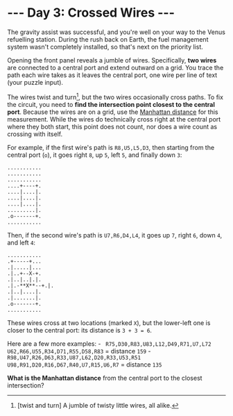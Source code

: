 # --- Day 3: Crossed Wires ---

The gravity assist was successful, and you're well on your way to the Venus refuelling station.  During the rush back on Earth, the fuel management system wasn't completely installed, so that's next on the priority list.

Opening the front panel reveals a jumble of wires. Specifically, **two wires** are connected to a central port and extend outward on a grid.  You trace the path each wire takes as it leaves the central port, one wire per line of text (your puzzle input).

The wires twist and turn[^1], but the two wires occasionally cross paths. To fix the circuit, you need to **find the intersection point closest to the central port**. Because the wires are on a grid, use the [Manhattan distance](https://en.wikipedia.org/wiki/Taxicab_geometry) for this measurement. While the wires do technically cross right at the central port where they both start, this point does not count, nor does a wire count as crossing with itself.

For example, if the first wire's path is `R8,U5,L5,D3`, then starting from the central port (`o`), it goes right `8`, up `5`, left `5`, and finally down `3`:
```
...........
...........
...........
....+----+.
....|....|.
....|....|.
....|....|.
.........|.
.o-------+.
...........
```

Then, if the second wire's path is `U7,R6,D4,L4`, it goes up `7`, right `6`, down `4`, and left `4`:
```
...........
.+-----+...
.|.....|...
.|..+--X-+.
.|..|..|.|.
.|.-**X**--+.|.
.|..|....|.
.|.......|.
.o-------+.
...........
```

These wires cross at two locations (marked `X`), but the lower-left one is closer to the central port: its distance is `3 + 3 = 6`.

Here are a few more examples:
    - ```
R75,D30,R83,U83,L12,D49,R71,U7,L72
U62,R66,U55,R34,D71,R55,D58,R83``` = distance `159`
    - ```
R98,U47,R26,D63,R33,U87,L62,D20,R33,U53,R51
U98,R91,D20,R16,D67,R40,U7,R15,U6,R7``` = distance `135`

**What is the Manhattan distance** from the central port to the closest intersection?

[^1]: [twist and turn] A jumble of twisty little wires, all alike.
